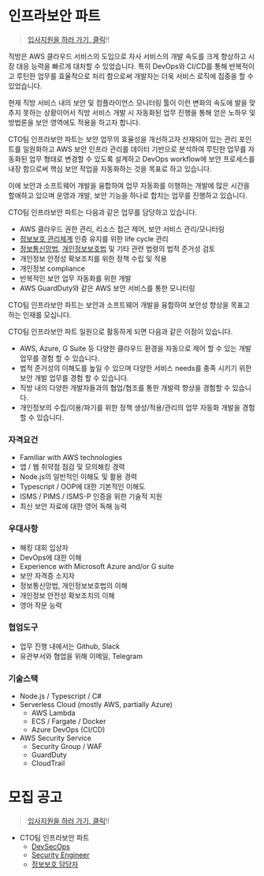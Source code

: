 # 인프라보안 파트

> [입사지원을 하러 가기, 클릭](https://zigbang.recruiter.co.kr/app/applicant/registResume)!!

직방은 AWS 클라우드 서비스의 도입으로 자사 서비스의 개발 속도를 크게 향상하고 시장 대응 능력을 빠르게 대처할 수 있었습니다. 특히 DevOps와 CI/CD를 통해 반복적이고 루틴한 업무를 효율적으로 처리 함으로써 개발자는 더욱 서비스 로직에 집중을 할 수 있었습니다.

현재 직방 서비스 내의 보안 및 컴플라이언스 모니터링 툴이 이런 변화의 속도에 발을 맞추지 못하는 상황이어서 직방 서비스 개발 시 자동화된 업무 진행을 통해 얻은 노하우 및 방법론을 보안 영역에도 적용을 하고자 합니다.

CTO팀 인프라보안 파트는 보안 업무의 효율성을 개선하고자 산재되어 있는 관리 포인트를 일원화하고 AWS 보안 인프라 관리를 데이터 기반으로 분석하여 루틴한 업무를 자동화된 업무 형태로 변경할 수 있도록 설계하고 DevOps workflow에 보안 프로세스를 내장 함으로써 핵심 보안 작업을 자동화하는 것을 목표로 하고 있습니다.

이에 보안과 소프트웨어 개발을 융합하여 업무 자동화를 이행하는 개발에 많은 시간을 할애하고 있으며 운영과 개발, 보안 기능을 하나로 합치는 업무를 진행하고 있습니다. 

CTO팀 인프라보안 파트는 다음과 같은 업무를 담당하고 있습니다.

* AWS 클라우드 권한 관리, 리소스 접근 제어, 보안 서비스 관리/모니터링
* [정보보호 관리체계](https://isms.kisa.or.kr/main/ispims/intro/) 인증 유지를 위한 life cycle 관리
* [정보통신망법](http://www.law.go.kr/lsInfoP.do?lsiSeq=123210#0000), [개인정보보호법](http://www.law.go.kr/법령/개인정보%20보호법) 및 기타 관련 법령의 법적 준거성 검토
* 개인정보 안정성 확보조치를 위한 정책 수립 및 적용
* 개인정보 compliance
* 반복적인 보안 업무 자동화를 위한 개발
* AWS GuardDuty와 같은 AWS 보안 서비스를 통한 모니터링

CTO팀 인프라보안 파트는 보안과 소프트웨어 개발을 융합하여 보안성 향상을 목표고 하는 인재를 모십니다.

CTO팀 인프라보안 파트 일원으로 활동하게 되면 다음과 같은 이점이 있습니다. 

* AWS, Azure, G Suite 등 다양한 클라우드 환경을 자동으로 제어 할 수 있는 개발 업무를 경험 할 수 있습니다. 
* 법적 준거성의 이해도를 높일 수 있으며 다양한 서비스 needs를 충족 시키기 위한 보안 개발 업무를 경험 할 수 있습니다. 
* 직방 내의 다양한 개발자들과의 협업/협조를 통한 개발력 향상을 경험할 수 있습니다.
* 개인정보의 수집/이용/파기를 위한 정책 생성/적용/관리의 업무 자동화 개발을 경험 할 수 있습니다.

### 자격요건

* Familiar with AWS technologies
* 앱 / 웹 취약점 점검 및 모의해킹 경력
* Node.js의 일반적인 이해도 및 활용 경력
* Typescript / OOP에 대한 기본적인 이해도
* ISMS / PIMS / ISMS-P 인증을 위한 기술적 지원
* 최신 보안 자료에 대한 영어 독해 능력

### 우대사항

* 해킹 대회 입상자
* DevOps에 대한 이해
* Experience with Microsoft Azure and/or G suite
* 보안 자격증 소지자
* 정보통신망법, 개인정보보호법의 이해
* 개인정보 안전성 확보조치의 이해
* 영어 작문 능력

### 협업도구

* 업무 진행 내에서는 Github, Slack
* 유관부서와 협업을 위해 이메일, Telegram

### 기술스택

* Node.js / Typescript / C#
* Serverless Cloud (mostly AWS, partially Azure)
  * AWS Lambda
  * ECS / Fargate / Docker
  * Azure DevOps (CI/CD)
* AWS Security Service
  * Security Group / WAF
  * GuardDuty
  * CloudTrail

# 모집 공고

> [입사지원을 하러 가기, 클릭](https://zigbang.recruiter.co.kr/app/applicant/registResume)!!

* CTO팀 인프라보안 파트
  * [DevSecOps](./engineer.md#DevSecOps)
  * [Security Engineer](./engineer.md#Security-Engineer)
  * [정보보호 담당자](./security_compliance_manager.md)
  
